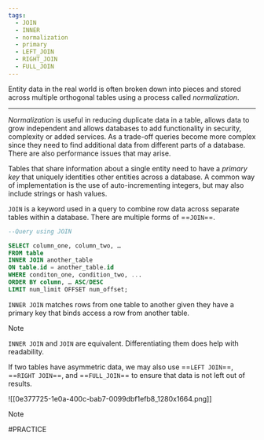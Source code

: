 ```yaml
---
tags:
  - JOIN
  - INNER
  - normalization
  - primary
  - LEFT_JOIN
  - RIGHT_JOIN
  - FULL_JOIN
---
```

Entity data in the real world is often broken down into pieces and stored across multiple orthogonal tables using a process called *normalization*.

---

*Normalization* is useful in reducing duplicate data in a table, allows data to grow independent and allows databases to add functionality in security, complexity or added services. As a trade-off queries become more complex since they need to find additional data from different parts of a database. There are also performance issues that may arise. 

Tables that share information about a single entity need to have a *primary key* that uniquely identities other entities across a database. A common way of implementation is the use of auto-incrementing integers, but may also include strings or hash values.

`JOIN` is a keyword used in a query to combine row data across separate tables within a database.
There are multiple forms of ==`JOIN`==.

```SQL
--Query using JOIN

SELECT column_one, column_two, …
FROM table
INNER JOIN another_table
ON table.id = another_table.id
WHERE conditon_one, condition_two, ... 
ORDER BY column, … ASC/DESC 
LIMIT num_limit OFFSET num_offset;
```

`INNER JOIN` matches rows from one table to another given they have a primary key that binds access a row from another table. 

>[!NOTE]
>`INNER JOIN` and `JOIN` are equivalent. Differentiating them does help with readability.

If two tables have asymmetric data, we may also use ==`LEFT JOIN`==, ==`RIGHT JOIN`==, and ==`FULL_JOIN`== to ensure that data is not left out of results.

![[0e377725-1e0a-400c-bab7-0099dbf1efb8_1280x1664.png]]

>[!NOTE]
>#PRACTICE
